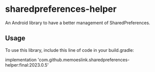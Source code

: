 # sharedpreferences-helper

An Android library to have a better management of SharedPreferences.

## Usage

To use this library, include this line of code in your build.gradle:

implementation 'com.github.memoeslink.sharedpreferences-helper:final:2023.0.5'
